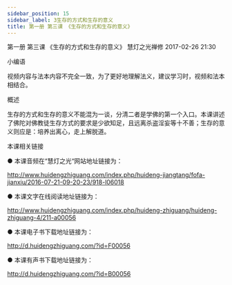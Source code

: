```yaml
---
sidebar_position: 15
sidebar_label: 3生存的方式和生存的意义
title: 第一册 第三课 《生存的方式和生存的意义》
---
```

第一册 第三课 《生存的方式和生存的意义》
慧灯之光禅修 2017-02-26 21:30



小编语

视频内容与法本内容不完全一致，为了更好地理解法义，建议学习时，视频和法本相结合。

概述


生存的方式和生存的意义不能混为一谈，分清二者是学佛的第一个入口。本课讲述了佛陀对佛教徒生存方式的要求是少欲知足，且远离杀盗淫妄等十不善；生存的意义则应是：培养出离心，走上解脱道。






本课相关链接

●  本课音频在“慧灯之光“网站地址链接为：

http://www.huidengzhiguang.com/index.php/huideng-jiangtang/fofa-jianxiu/2016-07-21-09-20-23/918-l06018



●  本课文字在线阅读地址链接为：

http://www.huidengzhiguang.com/index.php/huideng-zhiguang/huideng-zhiguang-4/211-a00056



●  本课电子书下载地址链接为：

http://d.huidengzhiguang.com/?id=F00056



●  本课有声书下载地址链接为：

http://d.huidengzhiguang.com/?id=B00056

